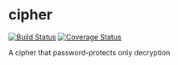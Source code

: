 # cipher

[![Build Status](https://travis-ci.org/domsleee/cipher.svg?branch=master)](https://travis-ci.org/domsleee/cipher)
[![Coverage Status](https://coveralls.io/repos/github/domsleee/cipher/badge.svg)](https://coveralls.io/github/domsleee/cipher)

A cipher that password-protects only decryption
